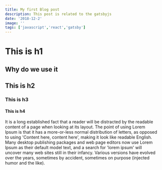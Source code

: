 ```yaml
---
title: My first Blog post
description: This post is related to the gatsbyjs
date: '2018-12-2'
image: ''
tags: ['javascript','react','gatsby']
---
```

# This is h1

## Why do we use it

## This is h2

### This is h3

#### This is h4

It is a long established fact that a reader will be distracted by the readable content of a page when looking at its layout. The point of using Lorem Ipsum is that it has a more-or-less normal distribution of letters, as opposed to using 'Content here, content here', making it look like readable English. Many desktop publishing packages and web page editors now use Lorem Ipsum as their default model text, and a search for 'lorem ipsum' will uncover many web sites still in their infancy. Various versions have evolved over the years, sometimes by accident, sometimes on purpose (injected humor and the like).